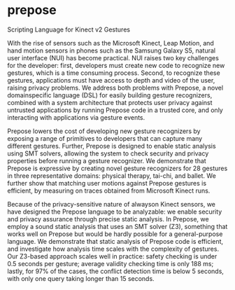 # prepose
Scripting Language for Kinect v2 Gestures

With the rise of sensors such as the Microsoft Kinect, Leap Motion, and hand motion sensors in phones such as the Samsung Galaxy S5, natural user interface (NUI) has become practical. NUI raises two key challenges for the developer: first, developers must create new code to recognize new gestures, which is a time consuming process. Second, to recognize these gestures, applications must have access to depth and video of the user, raising privacy problems. We address both problems with Prepose, a novel domainspecific language (DSL) for easily building gesture recognizers, combined with a system architecture that protects user privacy against untrusted applications by running Prepose code in a trusted core, and only interacting with applications via gesture events.

Prepose lowers the cost of developing new gesture recognizers by exposing a range of primitives to developers that can capture many different gestures. Further, Prepose is designed to enable static analysis using SMT solvers, allowing the system to check security and privacy properties before running a gesture recognizer. We demonstrate that Prepose is expressive by creating novel gesture recognizers for 28 gestures in three representative domains: physical therapy, tai-chi, and ballet. We further show that matching user motions against Prepose gestures is efficient, by measuring on traces obtained from Microsoft Kinect runs.

Because of the privacy-sensitive nature of alwayson Kinect sensors, we have designed the Prepose language to be analyzable: we enable security and privacy assurance through precise static analysis. In Prepose, we employ a sound static analysis that uses an SMT solver (Z3), something that works well on Prepose but would be hardly possible for a general-purpose language. We demonstrate that static analysis of Prepose code is efficient, and investigate how analysis time scales with the complexity of gestures. Our Z3-based approach scales well in practice: safety checking is under 0.5 seconds per gesture; average validity checking time is only 188 ms; lastly, for 97% of the cases, the conflict detection time is below 5 seconds, with only one query taking longer than 15 seconds.
